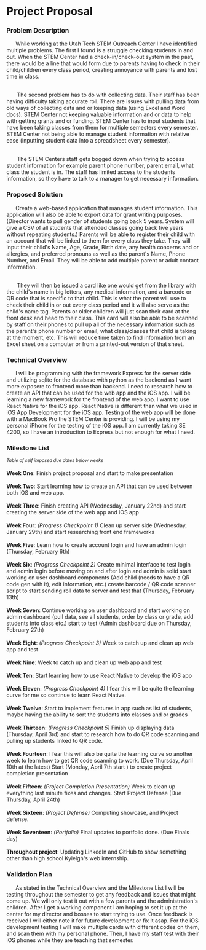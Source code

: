 # Project Proposal

### Problem Description 
&nbsp;&nbsp;&nbsp;&nbsp;&nbsp;&nbsp;While working at the Utah Tech STEM Outreach Center I have identified multiple problems. The first I found is a struggle checking students in and out. When the STEM Center had a check-in/check-out system in the past, there would be a line that would form due to parents having to check in their child/children every class period, creating annoyance with parents and lost time in class. 

</br>&nbsp;&nbsp;&nbsp;&nbsp;&nbsp;&nbsp; The second problem has to do with collecting data. Their staff has been having difficulty taking accurate roll. There are issues with pulling data from old ways of collecting data and or keeping data (using Excel and Word docs). STEM Center not keeping valuable information and or data to help with getting grants and or funding. STEM Center has to input students that have been taking classes from them for multiple semesters every semester. STEM Center not being able to manage student information with relative ease (inputting student data into a spreadsheet every semester).

</br>&nbsp;&nbsp;&nbsp;&nbsp;&nbsp;&nbsp; The STEM Centers staff gets bogged down when trying to access student information for example parent phone number, parent email, what class the student is in. The staff has limited access to the students information, so they have to talk to a manager to get necessary information.
</br>

### Proposed Solution 
&nbsp;&nbsp;&nbsp;&nbsp;&nbsp;&nbsp;Create a web-based application that manages student information. This application will also be able to export data for grant writing purposes. (Director wants to pull gender of students going back 5 years. System will give a CSV of all students that attended classes going back five years without repeating students.) Parents will be able to register their child with an account that will be linked to them for every class they take. They will input their child's Name, Age, Grade, Birth date, any health concerns and or allergies, and preferred pronouns as well as the parent's Name, Phone Number, and Email. They will be able to add multiple parent or adult contact information. 

</br>&nbsp;&nbsp;&nbsp;&nbsp;&nbsp;&nbsp; They will then be issued a card like one would get from the library with the child's name in big letters, any medical information, and a barcode or QR code that is specific to that child. This is what the parent will use to check their child in or out every class period and it will also serve as the child's name tag. Parents or older children will just scan their card at the front desk and head to their class. This card will also be able to be scanned by staff on their phones to pull up all of the necessary information such as the parent's phone number or email, what class/classes that child is taking at the moment, etc. This will reduce time taken to find information from an Excel sheet on a computer or from a printed-out version of that sheet. 

### Technical Overview
&nbsp;&nbsp;&nbsp;&nbsp;&nbsp;&nbsp;I will be programming with the framework Express for the server side and utilizing sqlite for the database with python as the backend as I want more exposere to frontend more than backend. I need to research how to create an API that can be used for the web app and the iOS app. I will be learning a new framework for the frontend of the web app. I want to use React Native for the iOS app. React Native is different than what we used in iOS App Development for the iOS app. Testing of the web app will be done with a MacBook Pro the STEM Center is providing. I will be using my personal iPhone for the testing of the iOS app. I am currently taking SE 4200, so I have an introduction to Express but not enough for what I need. 

### Milestone List
<small>*Table of self imposed due dates below weeks*</small></br></br>
**Week One**:
 Finish project proposal and start to make presentation
</br></br>**Week Two**:
 Start learning how to create an API that can be used between both iOS and web app. 
</br></br>**Week Three**:
 Finish creating API (Wednesday, January 22nd) and start creating the server side of the web app and iOS app
</br></br>**Week Four**:
*(Progress Checkpoint 1)* Clean up server side (Wednesday, January 29th) and start researching front end frameworks
</br></br>**Week Five**:
 Learn how to create account login and have an admin login (Thursday, February 6th)
</br></br>**Week Six**:
*(Progress Checkpoint 2)* Create minimal interface to test login and admin login before moving on and after login and admin is solid start working on user dashboard components (Add child (needs to have a QR code gen with it), edit information, etc.) create barcode / QR code scanner script to start sending roll data to server and test that (Thursday, February 13th) 
</br></br>**Week Seven**:
 Continue working on user dashboard and start working on admin dashboard (pull data, see all students, order by class or grade, add students into class etc.) start to test (Admin dashboard due on Thursday, February 27th)
</br></br>**Week Eight**:
*(Progress Checkpoint 3)* Week to catch up and clean up web app and test 
</br></br>**Week Nine**:
 Week to catch up and clean up web app and test 
</br></br>**Week Ten**:
 Start learning how to use React Native to develop the iOS app
</br></br>**Week Eleven**:
*(Progress Checkpoint 4)* I fear this will be quite the learning curve for me so continue to learn React Native. 
</br></br>**Week Twelve**:
 Start to implement features in app such as list of students, maybe having the ability to sort the students into classes and or grades
</br></br>**Week Thirteen**:
*(Progress Checkpoint 5)* Finish up displaying data (Thursday, April 3rd) and start to research how to do QR code scanning and pulling up students linked to QR code.
</br></br>**Week Fourteen**:
 I fear this will also be quite the learning curve so another week to learn how to get QR code scanning to work. (Due Thursday, April 10th at the latest) Start (Monday, April 7th start ) to create project completion presentation
</br></br>**Week Fifteen**:
*(Project Completion Presentation)* Week to clean up everything last minute fixes and changes. Start Project Defense (Due Thursday, April 24th)
</br></br>**Week Sixteen**:
*(Project Defense)* Computing showcase, and Project defense. 
</br></br>**Week Seventeen**:
*(Portfolio)* Final updates to portfolio done. (Due Finals day)
</br></br>**Throughout project**:
 Updating LinkedIn and GitHub to show something other than high school Kyleigh's web internship. 

### Validation Plan
&nbsp;&nbsp;&nbsp;&nbsp;&nbsp;&nbsp;As stated in the Technical Overview and the Milestone List I will be testing throughout the semester to get any feedback and issues that might come up. We will only test it out with a few parents and the administration's children. After I get a working component I am hoping to set it up at the center for my director and bosses to start trying to use. Once feedback is received I will either note it for future development or fix it asap. For the iOS development testing I will make multiple cards with different codes on them, and scan them with my personal phone. Then, I have my staff test with their iOS phones while they are teaching that semester.
